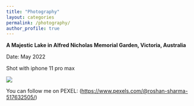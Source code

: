 ```yaml
---
title: "Photography"
layout: categories
permalink: /photography/
author_profile: true
---
```


**A Majestic Lake in Alfred Nicholas Memorial Garden, Victoria, Australia**

Date: May 2022

Shot with iphone 11 pro max

![](https://images.pexels.com/photos/16279184/pexels-photo-16279184.jpeg?auto=compress&cs=tinysrgb&w=1260&h=750&dpr=1) 


You can follow me on PEXEL: (https://www.pexels.com/@roshan-sharma-517632505/)